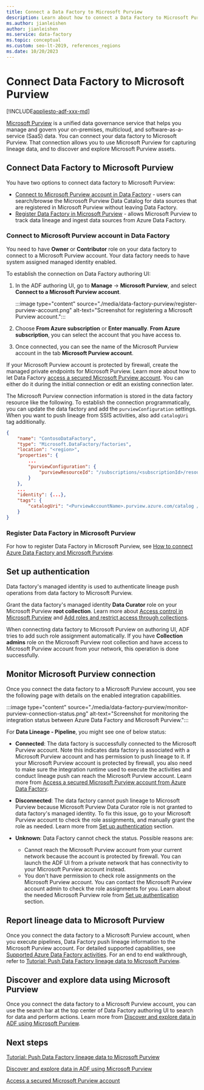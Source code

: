 ```yaml
---
title: Connect a Data Factory to Microsoft Purview
description: Learn about how to connect a Data Factory to Microsoft Purview
ms.author: jianleishen
author: jianleishen
ms.service: data-factory
ms.topic: conceptual
ms.custom: seo-lt-2019, references_regions
ms.date: 10/20/2023
---
```


# Connect Data Factory to Microsoft Purview

[!INCLUDE[appliesto-adf-xxx-md](includes/appliesto-adf-xxx-md.md)]

[Microsoft Purview](../purview/overview.md) is a unified data governance service that helps you manage and govern your on-premises, multicloud, and software-as-a-service (SaaS) data. You can connect your data factory to Microsoft Purview. That connection allows you to use Microsoft Purview for capturing lineage data, and to discover and explore Microsoft Purview assets.

## Connect Data Factory to Microsoft Purview

You have two options to connect data factory to Microsoft Purview:

- [Connect to Microsoft Purview account in Data Factory](#connect-to-microsoft-purview-account-in-data-factory) - users can search/browse the Microsoft Purview Data Catalog for data sources that are registered in Microsoft Purview without leaving Data Factory.
- [Register Data Factory in Microsoft Purview](#register-data-factory-in-microsoft-purview) - allows Microsoft Purview to track data lineage and ingest data sources from Azure Data Factory.

### Connect to Microsoft Purview account in Data Factory

You need to have **Owner** or **Contributor** role on your data factory to connect to a Microsoft Purview account. Your data factory needs to have system assigned managed identity enabled.

To establish the connection on Data Factory authoring UI:

1. In the ADF authoring UI, go to **Manage** -> **Microsoft Purview**, and select **Connect to a Microsoft Purview account**. 

    :::image type="content" source="./media/data-factory-purview/register-purview-account.png" alt-text="Screenshot for registering a Microsoft Purview account.":::

2. Choose **From Azure subscription** or **Enter manually**. **From Azure subscription**, you can select the account that you have access to.

3. Once connected, you can see the name of the Microsoft Purview account in the tab **Microsoft Purview account**.

If your Microsoft Purview account is protected by firewall, create the managed private endpoints for Microsoft Purview. Learn more about how to let Data Factory [access a secured Microsoft Purview account](how-to-access-secured-purview-account.md). You can either do it during the initial connection or edit an existing connection later.

The Microsoft Purview connection information is stored in the data factory resource like the following. To establish the connection programmatically, you can update the data factory and add the `purviewConfiguration` settings. When you want to push lineage from SSIS activities, also add `catalogUri` tag additionally.

```json
{
    "name": "ContosoDataFactory",
    "type": "Microsoft.DataFactory/factories",
    "location": "<region>",
    "properties": {
        ...
        "purviewConfiguration": {
            "purviewResourceId": "/subscriptions/<subscriptionId>/resourceGroups/<resourceGroupname>/providers/Microsoft.Purview/accounts/<PurviewAccountName>"
        }
    },
    ...
    "identity": {...},
    "tags": {
        "catalogUri": "<PurviewAccountName>.purview.azure.com/catalog //Note: used for SSIS lineage only"
    }
}
```

### Register Data Factory in Microsoft Purview

For how to register Data Factory in Microsoft Purview, see [How to connect Azure Data Factory and Microsoft Purview](../purview/how-to-link-azure-data-factory.md).

## Set up authentication

Data factory's managed identity is used to authenticate lineage push operations from data factory to Microsoft Purview. 

Grant the data factory's managed identity **Data Curator** role on your Microsoft Purview **root collection**. Learn more about [Access control in Microsoft Purview](../purview/catalog-permissions.md) and [Add roles and restrict access through collections](../purview/how-to-create-and-manage-collections.md#add-roles-and-restrict-access-through-collections).

When connecting data factory to Microsoft Purview on authoring UI, ADF tries to add such role assignment automatically. If you have **Collection admins** role on the Microsoft Purview root collection and have access to Microsoft Purview account from your network, this operation is done successfully.

## Monitor Microsoft Purview connection

Once you connect the data factory to a Microsoft Purview account, you see the following page with details on the enabled integration capabilities.

:::image type="content" source="./media/data-factory-purview/monitor-purview-connection-status.png" alt-text="Screenshot for monitoring the integration status between Azure Data Factory and Microsoft Purview.":::

For **Data Lineage - Pipeline**, you might see one of below status:

- **Connected**: The data factory is successfully connected to the Microsoft Purview account. Note this indicates data factory is associated with a Microsoft Purview account and has permission to push lineage to it. If your Microsoft Purview account is protected by firewall, you also need to make sure the integration runtime used to execute the activities and conduct lineage push can reach the Microsoft Purview account. Learn more from [Access a secured Microsoft Purview account from Azure Data Factory](how-to-access-secured-purview-account.md).
- **Disconnected**: The data factory cannot push lineage to Microsoft Purview because Microsoft Purview Data Curator role is not granted to data factory's managed identity. To fix this issue, go to your Microsoft Purview account to check the role assignments, and manually grant the role as needed. Learn more from [Set up authentication](#set-up-authentication) section.
- **Unknown**: Data Factory cannot check the status. Possible reasons are:

    - Cannot reach the Microsoft Purview account from your current network because the account is protected by firewall. You can launch the ADF UI from a private network that has connectivity to your Microsoft Purview account instead.
    - You don't have permission to check role assignments on the Microsoft Purview account. You can contact the Microsoft Purview account admin to check the role assignments for you. Learn about the needed Microsoft Purview role from [Set up authentication](#set-up-authentication) section.

## Report lineage data to Microsoft Purview

Once you connect the data factory to a Microsoft Purview account, when you execute pipelines, Data Factory push lineage information to the Microsoft Purview account. For detailed supported capabilities, see [Supported Azure Data Factory activities](../purview/how-to-link-azure-data-factory.md#supported-azure-data-factory-activities). For an end to end walkthrough, refer to [Tutorial: Push Data Factory lineage data to Microsoft Purview](tutorial-push-lineage-to-purview.md).

## Discover and explore data using Microsoft Purview

Once you connect the data factory to a Microsoft Purview account, you can use the search bar at the top center of Data Factory authoring UI to search for data and perform actions. Learn more from [Discover and explore data in ADF using Microsoft Purview](how-to-discover-explore-purview-data.md).

## Next steps

[Tutorial: Push Data Factory lineage data to Microsoft Purview](tutorial-push-lineage-to-purview.md)

[Discover and explore data in ADF using Microsoft Purview](how-to-discover-explore-purview-data.md)

[Access a secured Microsoft Purview account](how-to-access-secured-purview-account.md)

